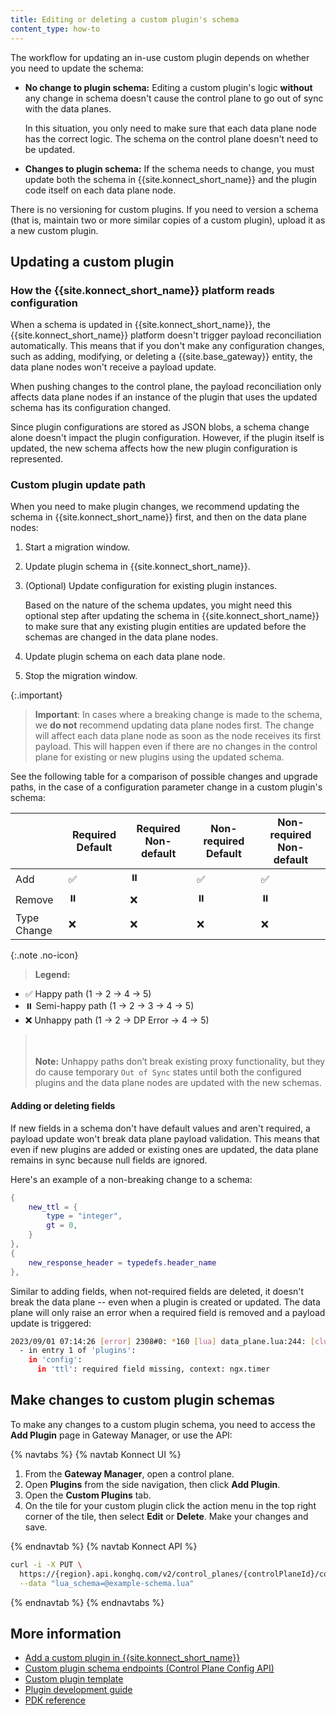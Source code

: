 ```yaml
---
title: Editing or deleting a custom plugin's schema
content_type: how-to
---
```


The workflow for updating an in-use custom plugin depends on whether you need to update the schema:

* **No change to plugin schema:** Editing a custom plugin's logic **without** any change in 
schema doesn't cause the control plane to go out of sync with the data planes. 

  In this situation, you only need to make sure that each data plane node has the correct logic. 
  The schema on the control plane doesn't need to be updated.

* **Changes to plugin schema:** If the schema needs to change, you must update both the schema in 
{{site.konnect_short_name}} and the plugin code itself on each data plane node.

There is no versioning for custom plugins. If you need to version a schema 
(that is, maintain two or more similar copies of a custom plugin), upload it as a new custom plugin.

## Updating a custom plugin

### How the {{site.konnect_short_name}} platform reads configuration

When a schema is updated in {{site.konnect_short_name}}, the {{site.konnect_short_name}} 
platform doesn't trigger payload reconciliation automatically.
This means that if you don't make any configuration changes, such as adding, 
modifying, or deleting a {{site.base_gateway}} entity, the data plane nodes won't receive a
payload update.

When pushing changes to the control plane, the payload reconciliation only affects 
data plane nodes if an instance of the plugin that uses the updated schema has its configuration 
changed.

Since plugin configurations are stored as JSON blobs, a schema change alone doesn't impact the 
plugin configuration. However, if the plugin itself is updated, the new schema affects how 
the new plugin configuration is represented.

### Custom plugin update path

When you need to make plugin changes, we recommend updating the schema in 
{{site.konnect_short_name}} first, and then on the data plane nodes:

1. Start a migration window.
1. Update plugin schema in {{site.konnect_short_name}}.  
1. (Optional) Update configuration for existing plugin instances.

    Based on the nature of the schema updates, you might need this optional step 
    after updating the schema in {{site.konnect_short_name}} to make sure that any
    existing plugin entities are updated before the schemas are 
    changed in the data plane nodes.

1. Update plugin schema on each data plane node.
1. Stop the migration window.

{:.important}
> **Important**: In cases where a breaking change is made to the schema, we **do not** 
recommend updating data plane nodes first. 
The change will affect each data plane node as soon as the node receives its first payload. 
This will happen even if there are no changes in the control plane for existing or new plugins 
using the updated schema. 

See the following table for a comparison of possible changes and upgrade paths, in the case of 
a configuration parameter change in a custom plugin's schema:

| | Required Default | Required Non-default | Non-required Default | Non-required Non-default |
|--|--|--|--|--|
| Add | ✅ | ⏸️ | ✅ | ✅ |
| Remove | ⏸️ | ❌ | ⏸️ | ⏸️ |
| Type Change | ❌ | ❌ | ❌ | ❌ |

{:.note .no-icon}
> **Legend:**
* ✅ Happy path (1 → 2 → 4 → 5)
* ⏸️ Semi-happy path (1 → 2 → 3 → 4 → 5)
* ❌ Unhappy path (1 → 2 → DP Error → 4 → 5)
> <br><br>
> **Note:** Unhappy paths don’t break existing proxy functionality, but they do cause temporary 
`Out of Sync` states until both the configured plugins and the data plane nodes are updated with 
the new schemas.

#### Adding or deleting fields

If new fields in a schema don't have default values and aren't required, a payload update won't break data plane payload validation. This means that even if new plugins are added or existing ones are updated, the data plane remains in sync because null fields are ignored.

Here's an example of a non-breaking change to a schema:

```lua
{ 
    new_ttl = {
        type = "integer",
        gt = 0,
    }
},
{ 
    new_response_header = typedefs.header_name 
},
```

Similar to adding fields, when not-required fields are deleted, it doesn't break the data plane -- even when a plugin is created or updated.
The data plane will only raise an error when a required field is removed and a payload update is triggered:

```sh
2023/09/01 07:14:26 [error] 2308#0: *160 [lua] data_plane.lua:244: [clustering] unable to update running config: bad config received from control plane in 'plugins':
  - in entry 1 of 'plugins':
    in 'config':
      in 'ttl': required field missing, context: ngx.timer
```


## Make changes to custom plugin schemas

To make any changes to a custom plugin schema, you need to access the **Add Plugin** page in 
Gateway Manager, or use the API:

{% navtabs %}
{% navtab Konnect UI %}

1. From the **Gateway Manager**, open a control plane.
1. Open **Plugins** from the side navigation, then click **Add Plugin**.
1. Open the **Custom Plugins** tab.
1. On the tile for your custom plugin click the action menu in the top right corner of the tile, then select **Edit** or **Delete**. Make your changes and save.

{% endnavtab %}
{% navtab Konnect API %}

```sh
curl -i -X PUT \
  https://{region}.api.konghq.com/v2/control_planes/{controlPlaneId}/core-entities/plugin-schemas/{customPluginName} \
  --data "lua_schema=@example-schema.lua"
```
{% endnavtab %}
{% endnavtabs %}

## More information

* [Add a custom plugin in {{site.konnect_short_name}}](/konnect/gateway-manager/plugins/add-custom-plugin/)
* [Custom plugin schema endpoints (Control Plane Config API)](/konnect/api/control-plane-configuration/latest/#/Custom%20Plugin%20Schemas)
* [Custom plugin template](https://github.com/Kong/kong-plugin)
* [Plugin development guide](/gateway/latest/plugin-development/)
* [PDK reference](/gateway/latest/plugin-development/pdk/)